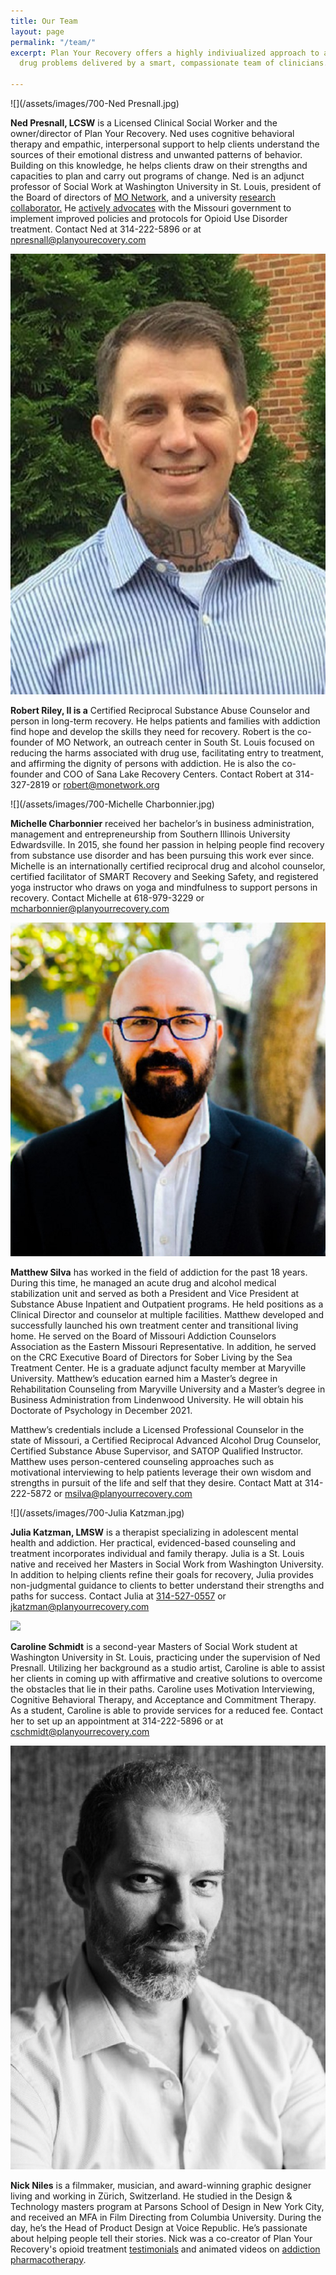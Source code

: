 ```yaml
---
title: Our Team
layout: page
permalink: "/team/"
excerpt: Plan Your Recovery offers a highly indiviualized approach to alcohol and
  drug problems delivered by a smart, compassionate team of clinicians.

---
```

<a id="Ned_Presnall">
![](/assets/images/700-Ned Presnall.jpg)
</a>

**Ned Presnall, LCSW** is a Licensed Clinical Social Worker and the owner/director of Plan Your Recovery. Ned uses cognitive behavioral therapy and empathic, interpersonal support to help clients understand the sources of their emotional distress and unwanted patterns of behavior. Building on this knowledge, he helps clients draw on their strengths and capacities to plan and carry out programs of change. Ned is an adjunct professor of Social Work at Washington University in St. Louis, president of the Board of directors of [MO Network](), and a university [research collaborator.](https://scholar.google.com/citations?hl=en&user=Y8VVw7YAAAAJ "research") He [actively advocates](https://www.stltoday.com/lifestyles/health-med-fit/outspoken-critic-of-missouri-s-response-to-opioid-epidemic-fired/article_69f394ea-5625-56c8-8da1-3fb1cd7efbf8.html "Post Dispatch") with the Missouri government to implement improved policies and protocols for Opioid Use Disorder treatment. Contact Ned at 314-222-5896 or at npresnall@planyourecovery.com

<a id="Robert_Riley">![](/assets/images/700-robert2.jpg)</a>

**Robert Riley, II is a** Certified Reciprocal Substance Abuse Counselor and person in long-term recovery. He helps patients and families with addiction find hope and develop the skills they need for recovery. Robert is the co-founder of MO Network, an outreach center in South St. Louis focused on reducing the harms associated with drug use, facilitating entry to treatment, and affirming the dignity of persons with addiction. He is also the co-founder and COO of Sana Lake Recovery Centers. Contact Robert at 314-327-2819 or robert@monetwork.org

<a id="Michelle_Charbonnier">![](/assets/images/700-Michelle Charbonnier.jpg)</a>

**Michelle Charbonnier** received her bachelor’s in business administration, management and entrepreneurship from Southern Illinois University Edwardsville. In 2015, she found her passion in helping people find recovery from substance use disorder and has been pursuing this work ever since. Michelle is an internationally certified reciprocal drug and alcohol counselor, certified facilitator of SMART Recovery and Seeking Safety, and registered yoga instructor who draws on yoga and mindfulness to support persons in recovery. Contact Michelle at 618-979-3229 or mcharbonnier@planyourrecovery.com

<a id="Matt_Silva">![](/assets/images/700Matt_Silva.jpg)</a>

**Matthew Silva** has worked in the field of addiction for the past 18 years. During this time, he managed an acute drug and alcohol medical stabilization unit and served as both a President and Vice President at Substance Abuse Inpatient and Outpatient programs. He held positions as a Clinical Director and counselor at multiple facilities. Matthew developed and successfully launched his own treatment center and transitional living home. He served on the Board of Missouri Addiction Counselors Association as the Eastern Missouri Representative.  In addition, he served on the CRC Executive Board of Directors for Sober Living by the Sea Treatment Center. He is a graduate adjunct faculty member at Maryville University. Matthew’s education earned him a Master’s degree in Rehabilitation Counseling from Maryville University and a Master’s degree in Business Administration from Lindenwood University. He will obtain his Doctorate of Psychology in December 2021.

Matthew’s credentials include a Licensed Professional Counselor in the state of Missouri, a Certified Reciprocal Advanced Alcohol Drug Counselor, Certified Substance Abuse Supervisor, and SATOP Qualified Instructor. Matthew uses person-centered counseling approaches such as motivational interviewing to help patients leverage their own wisdom and strengths in pursuit of the life and self that they desire. Contact Matt at 314-222-5872 or msilva@planyourrecovery.com

<a id="Julia_Katzman">![](/assets/images/700-Julia Katzman.jpg)</a>

**Julia Katzman, LMSW** is a therapist specializing in adolescent mental health and addiction. Her practical, evidenced-based counseling and treatment incorporates individual and family therapy. Julia is a St. Louis native and received her Masters in Social Work from Washington University. In addition to helping clients refine their goals for recovery, Julia provides non-judgmental guidance to clients to better understand their strengths and paths for success. Contact Julia at [314-527-0557](tel:314-527-0557) or [jkatzman@planyourrecovery.com](mailto:jkatzman@planyourrecovery.com)

<a id="Caroline_Schmidt">

![](/./headshot_schmidt_caroline.jpg)</a>

**Caroline Schmidt** is a second-year Masters of Social Work student at Washington University in St. Louis, practicing under the supervision of Ned Presnall. Utilizing her background as a studio artist, Caroline is able to assist her clients in coming up with affirmative and creative solutions to overcome the obstacles that lie in their paths. Caroline uses Motivation Interviewing, Cognitive Behavioral Therapy, and Acceptance and Commitment Therapy. As a student, Caroline is able to provide services for a reduced fee. Contact her to set up an appointment at 314-222-5896 or at [cschmidt@planyourrecovery.com](mailto:c.schmidt@planyourrecovery.com)

<a id="Nick_Niles">![](/assets/images/700-Nick_Niles.jpg)</a>

**Nick Niles** is a filmmaker, musician, and award-winning graphic designer living and working in Zürich, Switzerland. He studied in the Design & Technology masters program at Parsons School of Design in New York City, and received an MFA in Film Directing from Columbia University. During the day, he’s the Head of Product Design at Voice Republic. He’s passionate about helping people tell their stories. Nick was a co-creator of Plan Your Recovery's opioid treatment [testimonials](https://planyourrecovery.com/stories/ "Stories") and animated videos on [addiction pharmacotherapy](https://planyourrecovery.com/videos/ "Animations").

